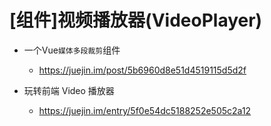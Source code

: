 # [组件]视频播放器(VideoPlayer)

- 一个Vue`媒体多段裁剪`组件
    - https://juejin.im/post/5b6960d8e51d4519115d5d2f   

- 玩转前端 Video 播放器 
    - https://juejin.im/entry/5f0e54dc5188252e505c2a12